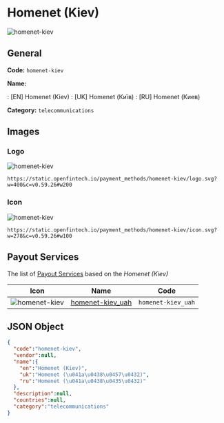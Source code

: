 
# Homenet (Kiev) 
![homenet-kiev](https://static.openfintech.io/payment_methods/homenet-kiev/logo.svg?w=400&c=v0.59.26#w200)  

## General 
**Code:** `homenet-kiev` 
 
**Name:** 
 
:	[EN] Homenet (Kiev) 
:	[UK] Homenet (Київ) 
:	[RU] Homenet (Киев) 
 
**Category:** `telecommunications` 
 

## Images 

### Logo 
![homenet-kiev](https://static.openfintech.io/payment_methods/homenet-kiev/logo.svg?w=400&c=v0.59.26#w200)  

```
https://static.openfintech.io/payment_methods/homenet-kiev/logo.svg?w=400&c=v0.59.26#w200
```  

### Icon 
![homenet-kiev](https://static.openfintech.io/payment_methods/homenet-kiev/icon.svg?w=278&c=v0.59.26#w100)  

```
https://static.openfintech.io/payment_methods/homenet-kiev/icon.svg?w=278&c=v0.59.26#w100
```  

## Payout Services 
 
The list of [Payout Services](/payout-services/) based on the _Homenet (Kiev)_ 

|Icon|Name|Code| 
|:---:|:---:|:---:| 
|![homenet-kiev](https://static.openfintech.io/payout_methods/homenet-kiev/icon.png?w=278&c=v0.59.26#w40) |[homenet-kiev_uah](/payout-services/homenet-kiev_uah/)|`homenet-kiev_uah`| 
 

## JSON Object 

```json
{
  "code":"homenet-kiev",
  "vendor":null,
  "name":{
    "en":"Homenet (Kiev)",
    "uk":"Homenet (\u041a\u0438\u0457\u0432)",
    "ru":"Homenet (\u041a\u0438\u0435\u0432)"
  },
  "description":null,
  "countries":null,
  "category":"telecommunications"
}
```  
